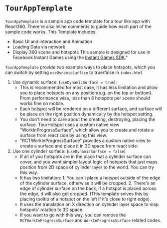 # `TourAppTemplate`

`TourAppTemplate` is a sample app code template for a tour like app with React360.
There're also inline comments to guide how each part of the sample code works.
This Template includes:
- Basic UI and interaction and Animation
- Loading Data via network
- Display 360 scene and hotspots
This sample is designed for use in Facebook Instant Games using the [Instant Games SDK](https://developers.facebook.com/docs/games/instant-games)."

`TourAppTemplate` provide two example ways to place hotspots, which you can switch by setting 
`useDynamicSurface` to true/false in `index.html`
1. Use dynamic surface: (`useDynamicSurface = true`):
   - This is recommended for most case, it has less limitation and allow you to place hotspots on any position(e.g. on the top or bottom). From performance wise, less than 8 hotspots per scene should works fine on mobile.
   - Each hotspot will be rendered on a different surface, and surface will be place on the right position dynamically by the hotspot setting.
   - You don't need to care about the creating, destroying, placing the surface. TourHotspot uses a custom native view "WorkInProgressSurface", which allow you to create and rotate a surface from react side by using this view.
   - "RCTWorkInProgressSurface" provides a custom native view to create a surface and place it in 3D space from react side.
2. Use one cylinder surface: (`useDynamicSurface = false`)
   - If all of you hotspots are in the place that a cylinder surface can cover, and you want simpler layout logic of hotspots that just maps position from 2D space of cylinder layer to the world. You can try this way.
   - It has two limitation: 1. You can't place a hotspot outside of the edge of the cylinder surface, otherwise it will be cropped. 2. There's an edge of cylinder surface on the back, if a hotspot is placed across the edge, it will also get cropped. (This template solves this by placing tooltip of a hotspot on the left if it's close to right edge).
   - It uses the translation on X direction on cylinder layer space to map hotspots' rotation to 3D space.
   - If you want to go with this way, you can remove the `RCTWorkInProgressSurface` and `WorkInProgressSurface` related codes.


